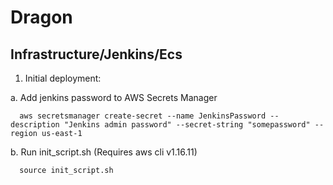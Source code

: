 # Dragon



## Infrastructure/Jenkins/Ecs

1. Initial deployment:
 
 a. Add jenkins password to AWS Secrets Manager
  ```
    aws secretsmanager create-secret --name JenkinsPassword --description "Jenkins admin password" --secret-string "somepassword" --region us-east-1
  ```
  b. Run init_script.sh (Requires aws cli v1.16.11)
  ```
    source init_script.sh
  ```
